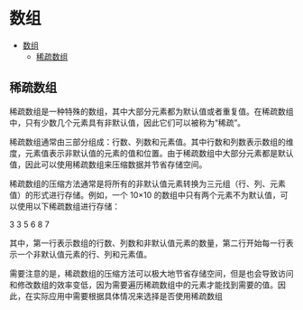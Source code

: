 # 数组

- [数组](#数组)
  - [稀疏数组](#稀疏数组)

## 稀疏数组

稀疏数组是一种特殊的数组，其中大部分元素都为默认值或者重复值。在稀疏数组中，只有少数几个元素具有非默认值，因此它们可以被称为“稀疏”。

稀疏数组通常由三部分组成：行数、列数和元素值。其中行数和列数表示数组的维度，元素值表示非默认值的元素的值和位置。由于稀疏数组中大部分元素都是默认值，因此可以使用稀疏数组来压缩数据并节省存储空间。

稀疏数组的压缩方法通常是将所有的非默认值元素转换为三元组（行、列、元素值）的形式进行存储。例如，一个 10×10 的数组中只有两个元素不为默认值，可以使用以下稀疏数组进行存储：

3 3 5
6 8 7

其中，第一行表示数组的行数、列数和非默认值元素的数量，第二行开始每一行表示一个非默认值元素的行、列和元素值。

需要注意的是，稀疏数组的压缩方法可以极大地节省存储空间，但是也会导致访问和修改数组的效率变低，因为需要遍历稀疏数组中的元素才能找到需要的值。因此，在实际应用中需要根据具体情况来选择是否使用稀疏数组
